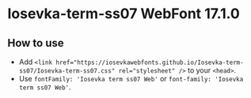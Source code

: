 # Iosevka-term-ss07 WebFont 17.1.0

## How to use

- Add `<link href="https://iosevkawebfonts.github.io/Iosevka-term-ss07/Iosevka-term-ss07.css" rel="stylesheet" />` to your `<head>`.
- Use `fontFamily: 'Iosevka term ss07 Web'` or `font-family: 'Iosevka term ss07 Web'`.
